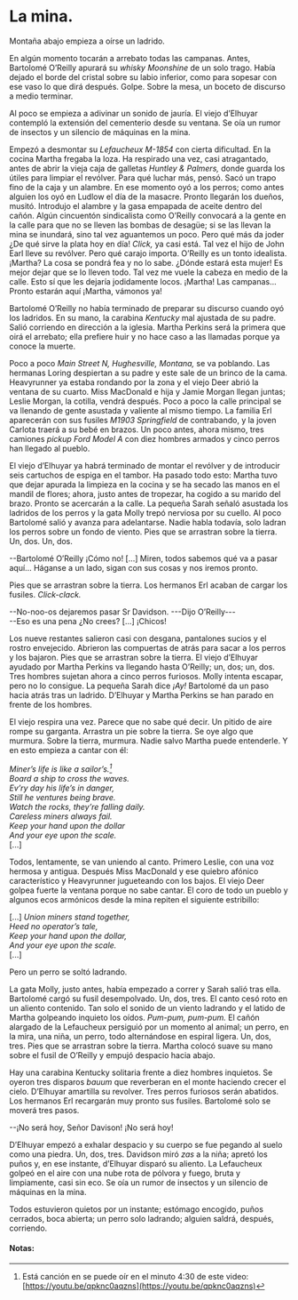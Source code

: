 # La mina.

Montaña abajo empieza a oírse un ladrido.

En algún momento tocarán a arrebato todas las campanas. Antes, Bartolomé O’Reilly apurará su *whisky Moonshine* de un solo trago. Había dejado el borde del cristal sobre su labio inferior, como para sopesar con ese vaso lo que dirá después. Golpe. Sobre la mesa, un boceto de discurso a medio terminar.

Al poco se empieza a adivinar un sonido de jauría. El viejo d’Elhuyar contempló la extensión del cementerio desde su ventana. Se oía un rumor de insectos y un silencio de máquinas en la mina.

Empezó a desmontar su *Lefaucheux M-1854* con cierta dificultad. En la cocina Martha fregaba la loza. Ha respirado una vez, casi atragantado, antes de abrir la vieja caja de galletas *Huntley & Palmers,* donde guarda los útiles para limpiar el revólver. Para qué luchar más, pensó. Sacó un trapo fino de la caja y un alambre. En ese momento oyó a los perros; como antes alguien los oyó en Ludlow el día de la masacre. Pronto llegarán los dueños, musitó. Introdujo el alambre y la gasa empapada de aceite dentro del cañón. Algún cincuentón sindicalista como O’Reilly convocará a la gente en la calle para que no se lleven las bombas de desagüe; si se las llevan la mina se inundará, sino tal vez aguantemos un poco. Pero qué más da joder ¿De qué sirve la plata hoy en día! *Click,* ya casi está. Tal vez el hijo de John Earl lleve su revólver. Pero qué carajo importa. O’Reilly es un tonto idealista. ¡Martha? La cosa se pondrá fea y no lo sabe. ¿Dónde estará esta mujer! Es mejor dejar que se lo lleven todo. Tal vez me vuele la cabeza en medio de la calle. Esto sí que les dejaría jodidamente locos. ¡Martha! Las campanas... Pronto estarán aquí ¡Martha, vámonos ya!

Bartolomé O’Reilly no había terminado de preparar su discurso cuando oyó los ladridos. En su mano, la carabina *Kentucky* mal ajustada de su padre. Salió corriendo en dirección a la iglesia. Martha Perkins será la primera que oirá el arrebato; ella prefiere huir y no hace caso a las llamadas porque ya conoce la
muerte.

Poco a poco *Main Street N, Hughesville, Montana,* se va poblando. Las hermanas Loring despiertan a su padre y este sale de un brinco de la cama. Heavyrunner ya estaba rondando por la zona y el viejo Deer abrió la ventana de su cuarto. Miss MacDonald e hija y Jamie Morgan llegan juntas; Leslie Morgan, la cotilla, vendrá después. Poco a poco la calle principal se va llenando de gente asustada y valiente al mismo tiempo. La familia Erl aparecerán con sus fusiles *M1903 Springfield* de contrabando, y la joven Carlota traerá a su bebé en brazos. Un poco antes, ahora mismo, tres camiones *pickup Ford Model A* con diez hombres armados y cinco perros han llegado al pueblo.

El viejo d’Elhuyar ya habrá terminado de montar el revólver y de introducir seis cartuchos de espiga en el tambor. Ha pasado todo esto: Martha tuvo que dejar apurada la limpieza en la cocina y se ha secado las manos en el mandil de flores; ahora, justo antes de tropezar, ha cogido a su marido del brazo. Pronto se acercarán a la calle. La pequeña Sarah señaló asustada los ladridos de los perros y la gata Molly trepó nerviosa por su cuello. Al poco Bartolomé salió y avanza para adelantarse. Nadie habla todavía, solo ladran los perros sobre un fondo de viento. Pies que se arrastran sobre la tierra. Un, dos. Un, dos.

--Bartolomé O’Reilly ¡Cómo no! [...] Miren, todos sabemos qué va a pasar aquí... Háganse a un lado, sigan con sus cosas y nos iremos pronto.

Pies que se arrastran sobre la tierra. Los hermanos Erl acaban de cargar los fusiles. *Click-clack.*

--No-noo-os dejaremos pasar Sr Davidson. ---Dijo O’Reilly---  
--Eso es una pena ¿No crees? [...] ¡Chicos!

Los nueve restantes salieron casi con desgana, pantalones sucios y el rostro envejecido. Abrieron las compuertas de atrás para sacar a los perros y los bajaron. Pies que se arrastran sobre la tierra. El viejo d’Elhuyar ayudado por Martha Perkins va llegando hasta O’Reilly; un, dos; un, dos. Tres hombres sujetan ahora a cinco perros furiosos. Molly intenta escapar, pero no lo consigue. La pequeña Sarah dice *¡Ay!* Bartolomé da un paso hacia atrás tras un ladrido. D’Elhuyar y Martha Perkins se han parado en frente de los hombres.

El viejo respira una vez. Parece que no sabe qué decir. Un pitido de aire rompe su garganta. Arrastra un pie sobre la tierra. Se oye algo que murmura. Sobre la tierra, murmura. Nadie salvo Martha puede entenderle. Y en esto empieza a cantar con él:

*Miner’s life is like a sailor’s.[^1]  
Board a ship to cross the waves.  
Ev’ry day his life’s in danger,  
Still he ventures being brave.  
Watch the rocks, they’re falling daily.  
Careless miners always fail.  
Keep your hand upon the dollar  
And your eye upon the scale.*  
[...]   

Todos, lentamente, se van uniendo al canto. Primero Leslie, con una voz hermosa y antigua. Después Miss MacDonald y ese quiebro afónico característico y Heavyrunner jugueteando con los bajos. El viejo Deer golpea fuerte la ventana porque no sabe cantar. El coro de todo un pueblo y algunos ecos armónicos desde la mina repiten el siguiente estribillo:

[...]
*Union miners stand together,  
Heed no operator’s tale,  
Keep your hand upon the dollar,  
And your eye upon the scale.*  
[...]

Pero un perro se soltó ladrando.

La gata Molly, justo antes, había empezado a correr y Sarah salió tras ella. Bartolomé cargó su fusil desempolvado. Un, dos, tres. El canto cesó roto en un aliento contenido. Tan solo el sonido de un viento ladrando y el latido de Martha golpeando inquieto los oídos. *Pum-pum, pum-pum.* El cañón alargado de la Lefaucheux persiguió por un momento al animal; un perro, en la mira, una niña, un perro, todo alternándose en espiral ligera. Un, dos, tres. Pies que se arrastran sobre la tierra. Martha colocó suave su mano sobre el fusil de O’Reilly y empujó despacio hacia abajo.

Hay una carabina Kentucky solitaria frente a diez hombres inquietos. Se oyeron tres disparos *bauum* que reverberan en el monte haciendo crecer el cielo. D’Elhuyar amartilla su revolver. Tres perros furiosos serán abatidos. Los hermanos Erl recargarán muy pronto sus fusiles. Bartolomé solo se moverá tres pasos.

--¡No será hoy, Señor Davison! ¡No será hoy!

D’Elhuyar empezó a exhalar despacio y su cuerpo se fue pegando al suelo como una piedra. Un, dos, tres. Davidson miró *zas* a la niña; apretó los puños y, en ese instante, d’Elhuyar disparó su aliento. La Lefaucheux golpeó en el aire con una nube rota de pólvora y fuego, bruta y limpiamente, casi sin eco. Se oía un rumor de insectos y un silencio de máquinas en la mina. 

Todos estuvieron quietos por un instante; estómago encogido, puños cerrados, boca abierta; un perro solo ladrando; alguien saldrá, después, corriendo.

#### Notas:

[^1]: Está canción en se puede oír en el minuto 4:30 de este video: [https://youtu.be/qpknc0aqzns](https://youtu.be/qpknc0aqzns)
